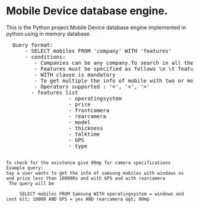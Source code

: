 <h1>Mobile Device database engine.</h1>
<p>
This is the Python project.Mobile Device database engine implemented in python using in memory database. 
	<pre>
  Query format:
	  - SELECT mobiles FROM 'company' WITH 'features'
	  - conditions:
	     - Companies can be any company.To search in all the companies give company name as 'all'
	     - Features must be specified as follows \n \t feature operator value
	     - WITH clause is mandatory
	     - To get multiple the info of mobile with two or more features seperate each feature with an 'and'
	     - Operators supported : '=', '<', '>'
	    - features list 
					- operatingsystem
					- price
					- frontcamera
					- rearcamera
					- model
					- thickness
					- talktime
					- GPS 
					- type
					
	
	To check for the existence give 00mp for camera specifications
	Example query:
	Say a user wants to get the info of samsung mobiles with windows os and price less than 10000Rs and with GPS and with rearcamera
	 The query will be
		
		 SELECT mobiles FROM Samsung WITH operatingsystem = windows and cost &lt; 10000 AND GPS = yes AND rearcamera &gt; 00mp
		
<pre>
</p>
